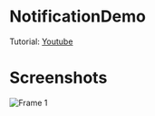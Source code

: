 # NotificationDemo
Tutorial: <a href="https://www.youtube.com/watch?v=v1s36wmqP8M">Youtube</a>

# Screenshots

![Frame 1](https://user-images.githubusercontent.com/92970686/213174994-d11873f3-7b97-4e2c-a60a-42492105abb1.png)
